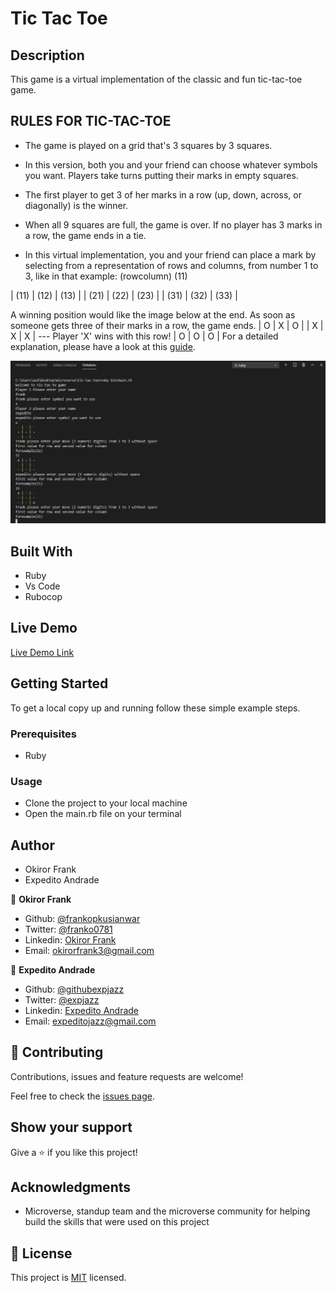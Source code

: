 # Tic Tac Toe

## Description

This game is a virtual implementation of the classic and fun tic-tac-toe game.

## RULES FOR TIC-TAC-TOE
- The game is played on a grid that's 3 squares by 3 squares.

- In this version, both you and your friend can choose whatever symbols you want. Players take turns putting their marks in empty squares.

- The first player to get 3 of her marks in a row (up, down, across, or diagonally) is the winner.

- When all 9 squares are full, the game is over. If no player has 3 marks in a row, the game ends in a tie.

- In this virtual implementation, you and your friend can place a mark by selecting from a representation of rows and columns, from number 1 to 3, like in that example:
(rowcolumn)
(11)

| (11) | (12) | (13) |
| (21) | (22) | (23) |
| (31) | (32) | (33) |

A winning position would like the image below at the end. As soon as someone gets three of their marks in a row, the game ends.
| O | X | O |
| X | X | X | --- Player 'X' wins with this row!
| O | O | O |
For a detailed explanation, please have a look at this [guide](https://www.wikihow.com/Play-Tic-Tac-Toe).

![screenshot](./screenshot.png)

## Built With

- Ruby
- Vs Code
- Rubocop

## Live Demo

[Live Demo Link](https://repl.it/@expjazz/ProperDramaticMosaic)

## Getting Started

To get a local copy up and running follow these simple example steps.

### Prerequisites

- Ruby

### Usage

- Clone the project to your local machine
- Open the main.rb file on your terminal

## Author

- Okiror Frank
- Expedito Andrade

👤 **Okiror Frank**

- Github: [@frankopkusianwar](https://github.com/frankopkusianwar)
- Twitter: [@franko0781](https://twitter.com/franko0781)
- Linkedin: [Okiror Frank](https://linkedin.com/in/frank-okiror-250076b5)
- Email: okirorfrank3@gmail.com

👤 **Expedito Andrade**

- Github: [@githubexpjazz](https://github.com/expjazz)
- Twitter: [@expjazz](https://twitter.com/expeditoandrade13)
- Linkedin: [Expedito Andrade](https://www.linkedin.com/in/expedito-andrade-3645151a4/)
- Email: expeditojazz@gmail.com

## 🤝 Contributing

Contributions, issues and feature requests are welcome!

Feel free to check the [issues page](issues/).

## Show your support

Give a ⭐️ if you like this project!

## Acknowledgments

- Microverse, standup team and the microverse community for helping build the skills that were used on this project

## 📝 License

This project is [MIT](lic.url) licensed.
